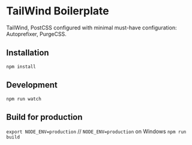 # TailWind Boilerplate

TailWind, PostCSS configured with minimal must-have configuration: Autoprefixer, PurgeCSS.

## Installation
`npm install`

## Development
`npm run watch`

##  Build for production
`export NODE_ENV=production` // `NODE_ENV=production` on Windows
`npm run build`
